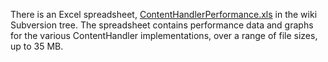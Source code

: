 There is an Excel spreadsheet, [ContentHandlerPerformance.xls](http://google-enterprise-connector-otex.googlecode.com/svn/wiki/ContentHandlerPerformance.xls) in the wiki Subversion tree. The spreadsheet contains performance data and graphs for the various ContentHandler implementations, over a range of file sizes, up to 35 MB.
